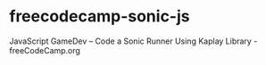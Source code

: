 # freecodecamp-sonic-js
JavaScript GameDev – Code a Sonic Runner Using Kaplay Library - freeCodeCamp.org
